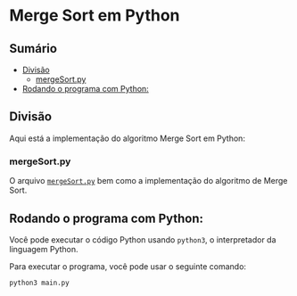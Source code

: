 # Merge Sort em Python

## Sumário

- [Divisão](#divisão)
    - [mergeSort.py](mergeSort.rs)
- [Rodando o programa com Python:](#rodando-o-programa-com-python)

## Divisão 

Aqui está a implementação do algoritmo Merge Sort em Python:

### mergeSort.py

O arquivo <a href="https://github.com/FabioHenriqueFarias/algorithms-And-Data-Dtructures/blob/main/Algorithms/Sorting/MergeSort/Python/mergeSort.py">`mergeSort.py`</a>  bem como a implementação do algoritmo de Merge Sort.


## Rodando o programa com Python:

Você pode executar o código Python usando `python3`, o interpretador da linguagem Python. 

Para executar o programa, você pode usar o seguinte comando:

```
python3 main.py
```